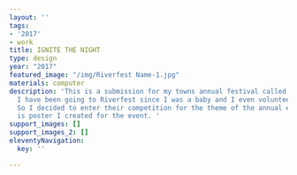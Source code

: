 ```yaml
---
layout: ''
tags:
- '2017'
- work
title: IGNITE THE NIGHT
type: design
year: "2017"
featured_image: "/img/Riverfest Name-1.jpg"
materials: computer
description: 'This is a submission for my towns annual festival called Riverfest.
  I have been going to Riverfest since I was a baby and I even volunteered for them.
  So I decided to enter their competition for the theme of the annual event. This
  is poster I created for the event. '
support_images: []
support_images_2: []
eleventyNavigation:
  key: ''

---
```

